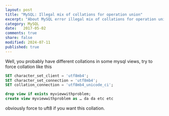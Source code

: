 ```yaml
--- 
layout: post
title: "MySQL: Illegal mix of collations for operation union"
excerpt: "About MySQL error illegal mix of collations for operation union"
category: MySQL
date:   2017-05-02
comments: true
share: false
modified: 2024-07-11
published: true
---
```

Well, you probably have different collations in some mysql views, try to force collation like this 
```sql  
SET character_set_client = 'utf8mb4';
SET character_set_connection = 'utf8mb4';
SET collation_connection = 'utf8mb4_unicode_ci'; 

drop view if exists myviewwithproblem;
create view myviewwithproblem as … da da etc etc
```

obviously force to uft8 if you want this collation.